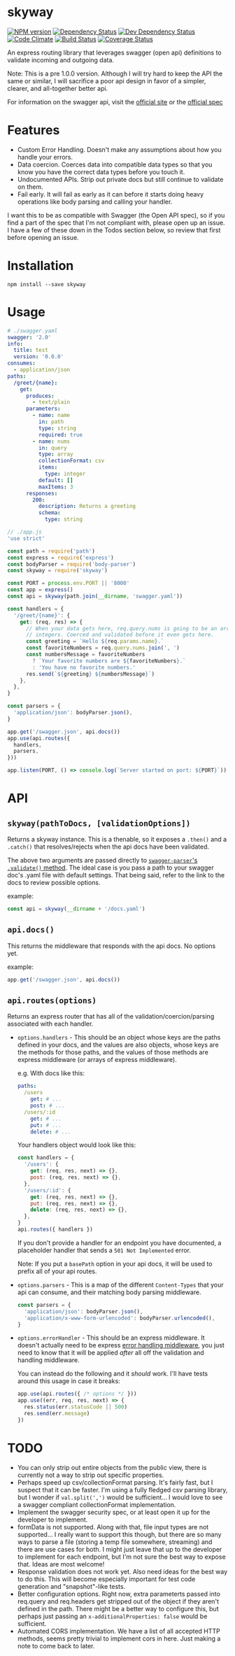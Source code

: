 # skyway

[![NPM version](https://img.shields.io/npm/v/skyway.svg?style=flat)](https://www.npmjs.org/package/skyway)
[![Dependency Status](https://img.shields.io/david/ksmithut/skyway.svg?style=flat)](https://david-dm.org/ksmithut/skyway)
[![Dev Dependency Status](https://img.shields.io/david/dev/ksmithut/skyway.svg?style=flat)](https://david-dm.org/ksmithut/skyway#info=devDependencies&view=table)
[![Code Climate](https://img.shields.io/codeclimate/github/ksmithut/skyway.svg)](https://codeclimate.com/github/ksmithut/skyway)
[![Build Status](https://img.shields.io/travis/ksmithut/skyway/master.svg?style=flat)](https://travis-ci.org/ksmithut/skyway)
[![Coverage Status](https://img.shields.io/codeclimate/coverage/github/ksmithut/skyway.svg?style=flat)](https://codeclimate.com/github/ksmithut/skyway)

An express routing library that leverages swagger (open api) definitions to
validate incoming and outgoing data.

Note: This is a pre 1.0.0 version. Although I will try hard to keep the API the
same or similar, I will sacrifice a poor api design in favor of a simpler,
clearer, and all-together better api.

For information on the swagger api, visit the
[official site](http://swagger.io/) or the
[official spec](http://swagger.io/specification/)

# Features

- Custom Error Handling. Doesn't make any assumptions about how you handle your
  errors.
- Data coercion. Coerces data into compatible data types so that you know you
  have the correct data types before you touch it.
- Undocumented APIs. Strip out private docs but still continue to validate on
  them.
- Fail early. It will fail as early as it can before it starts doing heavy
  operations like body parsing and calling your handler.

I want this to be as compatible with Swagger (the Open API spec), so if you find
a part of the spec that I'm not compliant with, please open up an issue. I have
a few of these down in the Todos section below, so review that first before
opening an issue.

# Installation

```
npm install --save skyway
```

# Usage

```yaml
# ./swagger.yaml
swagger: '2.0'
info:
  title: test
  version: '0.0.0'
consumes:
  - application/json
paths:
  /greet/{name}:
    get:
      produces:
        - text/plain
      parameters:
        - name: name
          in: path
          type: string
          required: true
        - name: nums
          in: query
          type: array
          collectionFormat: csv
          items:
            type: integer
          default: []
          maxItems: 3
      responses:
        200:
          description: Returns a greeting
          schema:
            type: string
```

```js
// ./app.js
'use strict'

const path = require('path')
const express = require('express')
const bodyParser = require('body-parser')
const skyway = require('skyway')

const PORT = process.env.PORT || '8000'
const app = express()
const api = skyway(path.join(__dirname, 'swagger.yaml'))

const handlers = {
  '/greet/{name}': {
    get: (req, res) => {
      // When your data gets here, req.query.nums is going to be an array of
      // integers. Coerced and validated before it even gets here.
      const greeting = `Hello ${req.params.name}.`
      const favoriteNumbers = req.query.nums.join(', ')
      const numbersMessage = favoriteNumbers
        ? `Your favorite numbers are ${favoriteNumbers}.`
        : 'You have no favorite numbers.'
      res.send(`${greeting} ${numbersMessage}`)
    },
  },
}

const parsers = {
  'application/json': bodyParser.json(),
}

app.get('/swagger.json', api.docs())
app.use(api.routes({
  handlers,
  parsers,
}))

app.listen(PORT, () => console.log(`Server started on port: ${PORT}`))
```

# API

## `skyway(pathToDocs, [validationOptions])`

Returns a skyway instance. This is a thenable, so it exposes a `.then()` and a
`.catch()` that resolves/rejects when the api docs have been validated.

The above two arguments are passed directly to
[`swagger-parser`'s `.validate()` method](https://github.com/BigstickCarpet/swagger-parser/blob/master/docs/swagger-parser.md#validateapi-options-callback).
The ideal case is you pass a path to your swagger doc's .yaml file with default
settings. That being said, refer to the link to the docs to review possible
options.

example:

```js
const api = skyway(__dirname + '/docs.yaml')
```

## `api.docs()`

This returns the middleware that responds with the api docs. No options yet.

example:

```js
app.get('/swagger.json', api.docs())
```

## `api.routes(options)`

Returns an express router that has all of the validation/coercion/parsing
associated with each handler.

- `options.handlers` - This should be an object whose keys are the paths defined
  in your docs, and the values are also objects, whose keys are the methods for
  those paths, and the values of those methods are express middleware (or
  arrays of express middleware).

  e.g. With docs like this:

  ```yaml
  paths:
    /users
      get: # ...
      post: # ...
    /users/:id
      get: # ...
      put: # ...
      delete: # ...
  ```

  Your handlers object would look like this:

  ```js
  const handlers = {
    '/users': {
      get: (req, res, next) => {},
      post: (req, res, next) => {},
    },
    '/users/:id': {
      get: (req, res, next) => {},
      put: (req, res, next) => {},
      delete: (req, res, next) => {},
    },
  }
  api.routes({ handlers })
  ```

  If you don't provide a handler for an endpoint you have documented, a
  placeholder handler that sends a `501 Not Implemented` error.

  Note: If you put a `basePath` option in your api docs, it will be used to
  prefix all of your api routes.

- `options.parsers` - This is a map of the different `Content-Types` that your
  api can consume, and their matching body parsing middleware.

  ```js
  const parsers = {
    'application/json': bodyParser.json(),
    'application/x-www-form-urlencoded': bodyParser.urlencoded(),
  }
  ```

- `options.errorHandler` - This should be an express middleware. It doesn't
  actually need to be express
  [error handling middleware](http://expressjs.com/en/guide/error-handling.html),
  you just need to know that it will be applied *after* all off the validation
  and handling middleware.

  You can instead do the following and it *should* work. I'll have tests around
  this usage in case it breaks:

  ```js
  app.use(api.routes({ /* options */ }))
  app.use((err, req, res, next) => {
    res.status(err.statusCode || 500)
    res.send(err.message)
  })
  ```

# TODO

- You can only strip out entire objects from the public view, there is currently
  not a way to strip out specific properties.
- Perhaps speed up csv/collectionFormat parsing. It's fairly fast, but I suspect
  that it can be faster. I'm using a fully fledged csv parsing library, but I
  wonder if `val.split(',')` would be sufficient... I would love to see a
  swagger compliant collectionFormat implementation.
- Implement the swagger security spec, or at least open it up for the developer
  to implement.
- formData is not supported. Along with that, file input types are not
  supported... I really want to support this though, but there are so many ways
  to parse a file (storing a temp file somewhere, streaming) and there are use
  cases for both. I might just leave that up to the developer to implement for
  each endpoint, but I'm not sure the best way to expose that. Ideas are most
  welcome!
- Response validation does not work yet. Also need ideas for the best way to do
  this. This will become especially important for test code generation and
  "snapshot"-like tests.
- Better configuration options. Right now, extra parameterts passed into
  req.query and req.headers get stripped out of the object if they aren't
  defined in the path. There might be a better way to configure this, but
  perhaps just passing an `x-additionalProperties: false` would be sufficient.
- Automated CORS implementation. We have a list of all accepted HTTP methods,
  seems pretty trivial to implement cors in here. Just making a note to come
  back to later.
